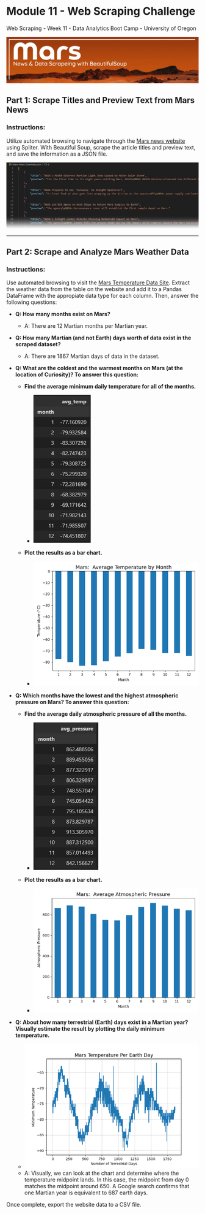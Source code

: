 # Module 11 - Web Scraping Challenge
Web Scraping - Week 11 - Data Analytics Boot Camp - University of Oregon

![Mars - News and data scraping with Beautiful Soup](images/project-banner.jpg)


## Part 1: Scrape Titles and Preview Text from Mars News

### Instructions:
Utilize automated browsing to navigate through the [Mars news website](https://static.bc-edx.com/data/web/mars_news/index.html) using Spliter. With Beautiful Soup, scrape the article titles and preview text, and save the information as a JSON file.

![JSON Preview](images/json_preview.JPG)

---

## Part 2: Scrape and Analyze Mars Weather Data

### Instructions:

Use automated browsing to visit the [Mars Temperature Data Site](https://static.bc-edx.com/data/web/mars_facts/temperature.html).  Extract the weather data from the table on the website and add it to a Pandas DataFrame with the appropiate data type for each column.  Then, answer the following questions:

- **Q:  How many months exist on Mars?**
  - A:  There are 12 Martian months per Martian year.

- **Q:  How many Martian (and not Earth) days worth of data exist in the scraped dataset?**
  - A:  There are 1867 Martian days of data in the dataset.

- **Q:  What are the coldest and the warmest months on Mars (at the location of Curiosity)? To answer this question:**

  - **Find the average minimum daily temperature for all of the months.**
    - ![Average Minimum Daily Temp per Month](images/3-avg_min_temp.JPG)

  - **Plot the results as a bar chart.**
    - ![Mars Average Temperature Chart](images/Mars-Average-Temperature.png)

- **Q:  Which months have the lowest and the highest atmospheric pressure on Mars? To answer this question:**

  - **Find the average daily atmospheric pressure of all the months.**
    - ![Average Pressure per Month](images/4-avg-pressure.JPG)

  - **Plot the results as a bar chart.**
    - ![Mars Average Pressure per Month](images/Mars-Average-Pressure.png)

- **Q:  About how many terrestrial (Earth) days exist in a Martian year? Visually estimate the result by plotting the daily minimum temperature.**
  - ![Mars Temperature per Earth Day](images/Mars-Temp-Earth-Days.png)
  - A:  Visually, we can look at the chart and determine where the temperature midpoint lands.  In this case, the midpoint from day 0 matches the midpoint around 650.  A Google search confirms that one Martian year is equivalent to 687 earth days.

Once complete, export the website data to a CSV file.


